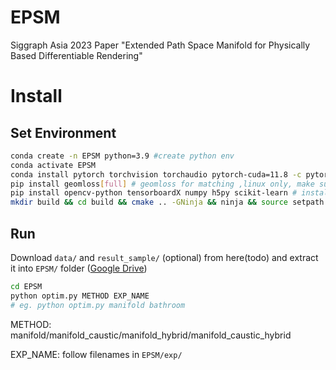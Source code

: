 # EPSM
Siggraph Asia 2023 Paper "Extended Path Space Manifold for Physically Based Differentiable Rendering"

# Install
## Set Environment
```bash
conda create -n EPSM python=3.9 #create python env
conda activate EPSM
conda install pytorch torchvision torchaudio pytorch-cuda=11.8 -c pytorch -c nvidia  #using pytorch cuda 11.8
pip install geomloss[full] # geomloss for matching ,linux only, make sure it passes the tests
pip install opencv-python tensorboardX numpy h5py scikit-learn # install other dependency
mkdir build && cd build && cmake .. -GNinja && ninja && source setpath.sh #build mitsuba and set python path
```
## Run
Download `data/` and `result_sample/` (optional) from here(todo) and extract it into `EPSM/` folder ([Google Drive](https://drive.google.com/drive/folders/14Rm27_l5nLsCJ--b3jxxvS6i8_T-NBTz?usp=share_link))
```bash
cd EPSM
python optim.py METHOD EXP_NAME 
# eg. python optim.py manifold bathroom
```
METHOD: manifold/manifold_caustic/manifold_hybrid/manifold_caustic_hybrid

EXP_NAME: follow filenames in `EPSM/exp/`


